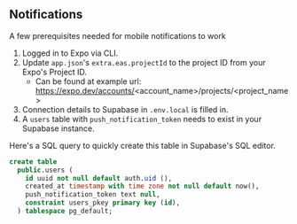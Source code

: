 ## Notifications

A few prerequisites needed for mobile notifications to work

1. Logged in to Expo via CLI.
2. Update `app.json`'s `extra.eas.projectId` to the project ID from your Expo's Project ID.
    - Can be found at example url: https://expo.dev/accounts/<account_name>/projects/<project_name>
3. Connection details to Supabase in `.env.local` is filled in.
4. A `users` table with `push_notification_token` needs to exist in your Supabase instance.

Here's a SQL query to quickly create this table in Supabase's SQL editor.

```sql
create table
  public.users (
    id uuid not null default auth.uid (),
    created_at timestamp with time zone not null default now(),
    push_notification_token text null,
    constraint users_pkey primary key (id),
  ) tablespace pg_default;
```